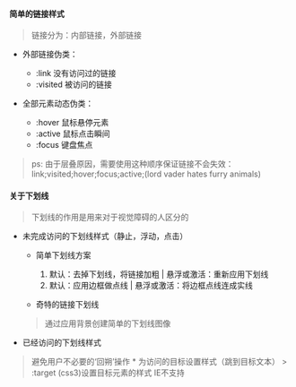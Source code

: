 #### 简单的链接样式
> 链接分为：内部链接，外部链接

* 外部链接伪类：
    * :link 没有访问过的链接
    * :visited 被访问的链接
    
* 全部元素动态伪类：
    * :hover 鼠标悬停元素
    * :active 鼠标点击瞬间
    * :focus 键盘焦点
> ps: 由于层叠原因，需要使用这种顺序保证链接不会失效：link;visited;hover;focus;active;(lord vader hates furry animals)

#### 关于下划线
> 下划线的作用是用来对于视觉障碍的人区分的

* 未完成访问的下划线样式（静止，浮动，点击）
    * 简单下划线方案
        1. 默认：去掉下划线，将链接加粗 | 悬浮或激活：重新应用下划线
        1. 默认：应用边框做点线 | 悬浮或激活：将边框点线连成实线
    
    * 奇特的链接下划线
    > 通过应用背景创建简单的下划线图像

* 已经访问的下划线样式
> 避免用户不必要的‘回朔’操作
    * 为访问的目标设置样式（跳到目标文本）
       > :target (css3)设置目标元素的样式 IE不支持
    